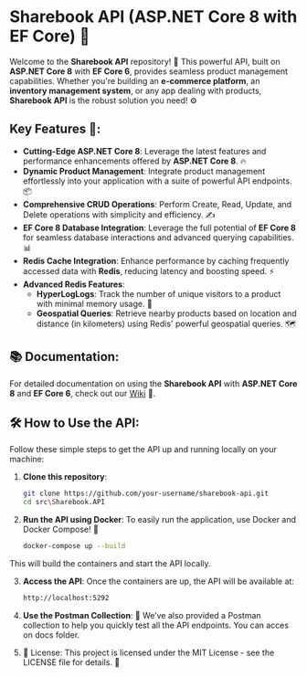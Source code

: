 # Sharebook API (ASP.NET Core 8 with EF Core) 🚀

Welcome to the **Sharebook API** repository! 🎉 This powerful API, built on **ASP.NET Core 8** with **EF Core 6**, provides seamless product management capabilities. Whether you're building an **e-commerce platform**, an **inventory management system**, or any app dealing with products, **Sharebook API** is the robust solution you need! ⚙️

## Key Features 🌟:
- **Cutting-Edge ASP.NET Core 8**: Leverage the latest features and performance enhancements offered by **ASP.NET Core 8**. 🔥
- **Dynamic Product Management**: Integrate product management effortlessly into your application with a suite of powerful API endpoints. 📦
- **Comprehensive CRUD Operations**: Perform Create, Read, Update, and Delete operations with simplicity and efficiency. ✍️
- **EF Core 8 Database Integration**: Leverage the full potential of **EF Core 8** for seamless database interactions and advanced querying capabilities. 📊
- **Redis Cache Integration**: Enhance performance by caching frequently accessed data with **Redis**, reducing latency and boosting speed. ⚡
- **Advanced Redis Features**:
  - **HyperLogLogs**: Track the number of unique visitors to a product with minimal memory usage. 🎯
  - **Geospatial Queries**: Retrieve nearby products based on location and distance (in kilometers) using Redis' powerful geospatial queries. 🗺️

## 📚 Documentation:
For detailed documentation on using the **Sharebook API** with **ASP.NET Core 8** and **EF Core 6**, check out our [Wiki](#) 📖.

## 🛠️ How to Use the API:

Follow these simple steps to get the API up and running locally on your machine:

1. **Clone this repository**:
   ```bash
   git clone https://github.com/your-username/sharebook-api.git
   cd src\Sharebook.API

2. **Run the API using Docker**: To easily run the application, use Docker and Docker Compose! 🐳
   ```bash
   docker-compose up --build
  This will build the containers and start the API locally.

3. **Access the API**: Once the containers are up, the API will be available at:
   ```bash
   http://localhost:5292

4. **Use the Postman Collection**: 📝 We’ve also provided a Postman collection to help you quickly test all the API endpoints. You can acces on docs folder.

5. 📜 License:
This project is licensed under the MIT License - see the LICENSE file for details. 📑

